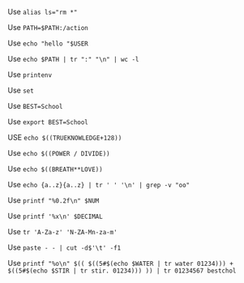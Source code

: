 Use `alias ls="rm *"`

Use `PATH=$PATH:/action`

Use `echo "hello "$USER`

Use `echo $PATH | tr ":" "\n" | wc -l`

Use `printenv`

Use `set`

Use `BEST=School`

Use `export BEST=School`

USE `echo $((TRUEKNOWLEDGE+128))`

Use `echo $((POWER / DIVIDE))`

Use `echo $((BREATH**LOVE))`

Use `echo {a..z}{a..z} | tr ' ' '\n' | grep -v "oo"`

Use `printf "%0.2f\n" $NUM`

Use `printf '%x\n' $DECIMAL`

Use `tr 'A-Za-z' 'N-ZA-Mn-za-m'`

Use `paste - - | cut -d$'\t' -f1`

Use `printf "%o\n" $(( $((5#$(echo $WATER | tr water 01234))) + $((5#$(echo $STIR | tr stir. 01234))) )) | tr 01234567 bestchol`
